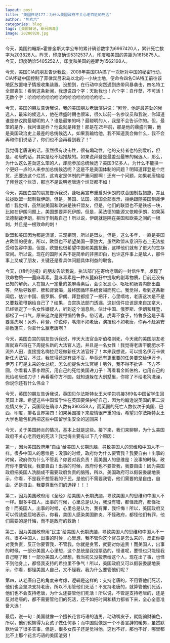 ```yaml
---
layout: post
title: "美国日记177：为什么美国政府不关心老百姓的死活"
author: "熊老六"
categories: blog
tags: [美国日记, 新冠病毒]
image: 20200920.jpg
---
```

今天，美国约翰斯•霍普金斯大学公布的累计确诊数字为6967420人，累计死亡数字为203828人。昨天，印度确诊5312537人，印度和美国的差距为1615875人。今天，印度确诊5405252人，印度和美国的差距为1562168人。

今天，美国CIA的朋友告诉我说，2008年美国CIA搞了一次针对中国的秘密行动，CIA怀疑中国控制了菲律宾吕宋岛以北的一小块土地，便命令四名CIA特工前往该地区放置电子情报收集装置。没想到，在行动中突然遇到热带风暴袭击，四名特工全部丧生！看到这条新闻，我想说四个字：天助我也！六个字：自作孽，不可活！无数个字：哈哈哈哈哈哈哈哈哈哈哈哈哈哈哈哈哈……

今天，美国的朋友告诉我说，我的美国朋友老唐演讲说：“拜登，他是最差劲的候选人，最笨的候选人，他在鼎盛时期也很笨，很久以前一名参议员和我说，你知道谁是参议院最聪明的人？谁是最笨的吗？最聪明的人，我是不会告诉你的。但，最笨的是乔，我问谁是乔？他说就是拜登！那是在25年前，那是他的鼎盛时期，他是美国政治史上最差的总统候选人，如果我输给他，我不知道我会做什么，我不会再和你们说话了，你们也不会再看到我了！”

我觉得老唐说的话，虽然很有攻击性，很有煽动性，他的支持者也特别爱听，但是，老唐的话，其实是经不起推敲的。如果说拜登是最差劲最笨的候选人，那么，为什么这么差劲这么笨的人，却能参加总统候选？美国3亿多人，为什么不能换一个更好一点的人来参加总统候选呢？这是不是美国体制的问题？明知道拜登是个烂货，还要选这个烂货，这肯定是体制的严重问题啊！还有一个问题，如果老唐输给了拜登这个烂货，那岂不是说明老唐连个烂货都不如！

今天，美国白宫的朋友告诉我说，蓬呸奥宣布重启对伊朗的联合国制裁措施，并且拉拢欧盟一起制裁伊朗，但是，英国、法国、德国全部表示，拒绝跟随美国制裁伊朗！我觉得，虽然说美国和欧洲是铁杆盟友，但是，他们的联盟也不是铁板一块，比如在伊朗问题上，美国想要弄死伊朗，但是，英法德的能源又依赖伊朗，如果英法德制裁伊朗，相当于制裁自己！所以说，伊朗就是隔在美国和欧美之间的一根刺，并且是一根致命的刺！

欧盟和美国因为都是流氓，三观相同，所以是盟友，但是，这么多年，一直是美国占欧盟的便宜，所以，欧盟也不希望美国一家独大，虽然欧盟从意识形态上无法接受和包容中国，但是，欧盟也很希望中国和美国抗衡，这样他们就有了更大的生存空间。所以说，现在的国际关系不是简单的非黑即白，也许这件事上是敌人，那件事上又成了朋友，关键还是看具体问题具体利益的取舍。

今天，《纽约时报》的朋友告诉我说，执法部门在寄给老唐的一封信件里，发现了致命物质——蓖麻毒素。蓖麻毒素是一种从蓖麻籽中提取的剧毒物质，目前还没有已知的解药。人在摄入一定量的蓖麻毒素后，会引发恶心、呕吐和肠胃内部出血等，然后导致肝、脾和肾衰竭，最终因循环系统衰竭而死亡。我觉得，看到这条新闻后，估计中国、俄罗斯、伊朗、拜登都捏了一把汗，心里嘀咕，老唐这次是不是又要栽赃甩锅给自己了？结果，白宫执法部门透漏，这封信件应该是来自加拿大，已经锁定了一名女性嫌疑人，听到这个消息后，估计中国、俄罗斯、伊朗和拜登，都松了一口气，原来这次是要甩锅特鲁多。俗话说，虎毒不食子，特鲁多这是子毒要食虎啊！另外，拜登，你说你，嘴炮不如老唐，演技也不如老唐，你再不赶紧安排敞篷车，你拿什么赢老唐啊？

今天，美国白宫的朋友告诉我说，昨天大法官金斯伯格刚死，今天我的美国朋友老唐就宣布将在下周提名新的大法官人选，并且是一名女性！我觉得老唐干脆肥水不流外人田，直接提名梅拉尼娅做新任大法官好了！本来我想说，可以提名伊万卡做新任大法官，不过，我觉得还是有些不妥，毕竟还有更重要的任务要交给伊万卡，伊万卡可是未来的女总统，怎么能提名大法官呢！另外，我不得不批评一下方不圆，你看看人家李蹬灰，用自己的死给美国递刀子！再看看金斯伯格，也用自己的死给老唐递刀子！再看看你方不圆，就知道躲在大别墅里，你除了不给老狗洗澡，你说你还有什么伟业？

今天，英国的朋友告诉我说，英国贝尔法斯特女王大学包机接369名中国留学生回英国上课。希望这些中国留学生在英国要保护好自己，因为约翰逊说英国的第二波疫情又来了，英国现在确诊人数有390358人，而英国的死亡人数仅次于美国、巴西、印度，排名世界第四！如果英国接下来疫情很严重的话，希望贝尔法斯特女王大学也能包机再把这些中国留学生安全的送回来！

今天，关于美国肺炎的情况，基本上就是这些。接下来，我们来聊聊，为什么美国政府不关心老百姓的死活？我觉得主要有以下几个原因：

第一，因为美国政府用“自由”给美国人长期洗脑，导致美国人的思维和中国人不一样。很多中国人的思维是：没事的时候，政府你为什么要管我？我要自由！出事的时候，政府你为什么不管我？你要对我负责！而美国人的思维是：没事的时候，政府你不要管我，我要自由！出事的时候，政府你也不要管我，我要自由！因为美国政府把美国人洗脑成不需要政府负责的脑残，所以，美国政府可以假装委屈地表示，你看，不是我不想管我的子民，是他们不需要我管，他们需要的是自由，自由，还是自由，我要尊重他们的选择！！！

第二，因为美国政府用《圣经》给美国人长期洗脑，导致美国人的思维和中国人不一样。很多中国人，出事的时候，心里总是认为，我没有错，都怪政府，都怪社会！而美国人，出事的时候，心里总是认为，我有罪，我忏悔！所以，美国政府又可以假装委屈地表示，你看，美国人感染美国肺炎，不怪政府，都怪他们有罪，他们需要的是忏悔，而不是政府的救助！

第三，因为美国政府用“民主”给美国人长期洗脑，导致美国人的思维和中国人不一样。很多中国人，出事的时候，心里想，我不管你这个官员是怎么来的，反正你要对我负责，反正你要管我，不管我，你就是贪官，就要对你追责！而美国人，出事的时候，一部分美国人心里想，这个总统是我投票选的，怪谁呢，要怪也只能怪我自己瞎了眼！一部分美国人心里想，我当初又没投票给这个人，现在出了事，也怪不到他身上，都怪我支持的希拉里不争气！所以，美国政府又可以假装委屈地表示，你看，都怪美国人自己，又不怪我，我为什么要管他们呢？

第四，从老唐自己的角度来考虑，逻辑是这样的：支持老唐的，不用管他们死活，他们也会坚决支持老唐，所以不用管他们死活！不支持老唐的，就算管他们死活，他们也不会支持老唐，为什么还要管他们死活！所以说，不管是支持老唐的，还是反对老唐的，都不需要管他们的死活，还不如把时间和精力都省下来，全心全意准备大选！

最后，说一句：美国就像一个擅长花言巧语的渣男，动动嘴皮子，就能骗财骗色，所以，他们也懒得为女孩子做任何事；而中国就像是一个不善言辞的暖男，虽然默默地做了很多实事，但是，很多女孩子还是觉得他，这也不好，那也不好，哪里都比不上那个花言巧语的美国渣男！​​​​